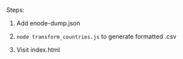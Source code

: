 
Steps: 

1) Add enode-dump.json

2) `node transform_countries.js` to generate formatted .csv

3) Visit index.html